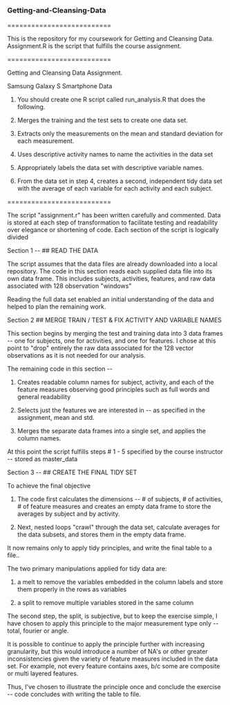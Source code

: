  
### Getting-and-Cleansing-Data
  ==========================

This is the repository for my coursework for Getting and Cleansing Data.
Assignment.R is the script that fulfills the course assignment.

  ==========================

Getting and Cleansing Data Assignment.

Samsung Galaxy S Smartphone Data

1. You should create one R script called run_analysis.R that does the following. 

2. Merges the training and the test sets to create one data set.

3. Extracts only the measurements on the mean and standard deviation for each measurement. 

4. Uses descriptive activity names to name the activities in the data set

5. Appropriately labels the data set with descriptive variable names. 

6. From the data set in step 4, creates a second, independent 
tidy data set with the average of each variable for each activity and each subject.

  ==========================
  
The script "assignment.r" has been written carefully and commented.
Data is stored at each step of transformation to facilitate testing and readability over elegance or shortening of code.
Each section of the script is logically divided

Section 1 -- ## READ THE DATA

The script assumes that the data files are already downloaded into a local repository.
The code in this section reads each supplied data file into its own data frame.
This includes subjects, activities, features, and raw data associated with 128 observation "windows"

Reading the full data set enabled an initial understanding of the data and helped to plan the remaining work.


Section 2 ## MERGE TRAIN / TEST & FIX ACTIVITY AND VARIABLE NAMES

This section begins by merging the test and training data into 3 data frames -- one for subjects, one for activities, and one for features.  I chose at this point to "drop" entirely the raw data associated for the 128 vector observations 
as it is not needed for our analysis.

The remaining code in this section  --

1) Creates readable column names for subject, activity, and each of the feature measures
    observing good principles such as full words and general readability

2) Selects just the features we are interested in -- as specified in the assignment, mean and std.

3) Merges the separate data frames into a single set, and applies the column names.

At this point the script fulfills steps # 1 - 5 specified by the course instructor  -- stored as master_data


Section 3 -- ## CREATE THE FINAL TIDY SET

To achieve the final objective

1) The code first calculates the dimensions -- # of subjects, # of activities, # of feature measures and creates an empty data frame to store the averages by subject and by activity.

2) Next, nested loops "crawl" through the data set, calculate averages for the data subsets, and stores them in the empty data frame.

It now remains only to apply tidy principles, and write the final table to a file..

The two primary manipulations applied for tidy data are:

1) a melt to remove the variables embedded in the column labels and store them properly in the rows as variables

2) a split to remove multiple variables stored in the same column

The second step, the split, is  subjective, but to keep the exercise simple, I have chosen to apply this principle 
to the major measurement type only -- total, fourier or angle.  

It is possible to continue to apply the principle further with increasing  granularity, but this would introduce a number of NA's or  other greater inconsistencies given the variety of feature measures included in the data set.  For example, not every feature contains axes, b/c some are composite or multi layered features.  

Thus, I've chosen to illustrate the principle once and conclude the exercise -- code concludes with writing the table to file. 








